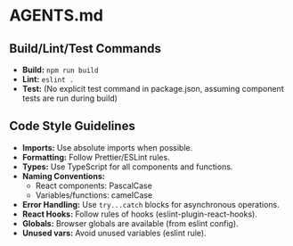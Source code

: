 # AGENTS.md

## Build/Lint/Test Commands

*   **Build:** `npm run build`
*   **Lint:** `eslint .`
*   **Test:** (No explicit test command in package.json, assuming component tests are run during build)

## Code Style Guidelines

*   **Imports:** Use absolute imports when possible.
*   **Formatting:** Follow Prettier/ESLint rules.
*   **Types:** Use TypeScript for all components and functions.
*   **Naming Conventions:**
    *   React components: PascalCase
    *   Variables/functions: camelCase
*   **Error Handling:** Use `try...catch` blocks for asynchronous operations.
*   **React Hooks:** Follow rules of hooks (eslint-plugin-react-hooks).
*   **Globals:** Browser globals are available (from eslint config).
*   **Unused vars:** Avoid unused variables (eslint rule).
